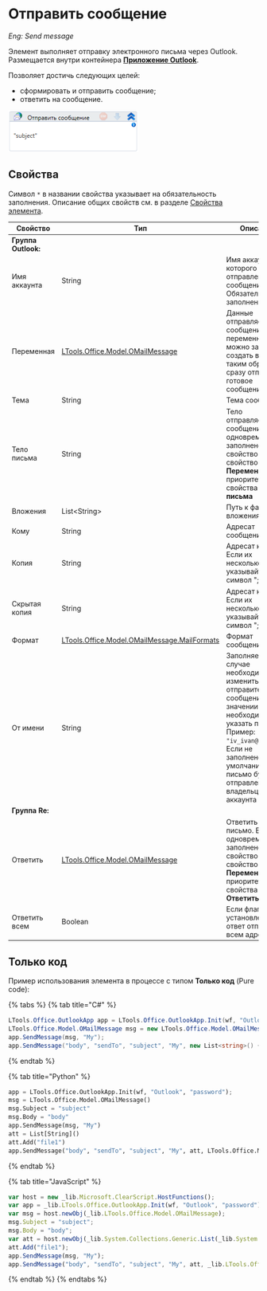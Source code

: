 # Отправить сообщение

*Eng: Send message*

Элемент выполняет отправку электронного письма через Outlook. Размещается внутри контейнера [**Приложение Outlook**](https://docs.primo-rpa.ru/primo-rpa/g_elements/el_basic/els_outlook).

Позволяет достичь следующих целей:
- сформировать и отправить сообщение;
- ответить на сообщение.

![](<../../../.gitbook/assets/image (73).png>)

## Свойства
Символ `*` в названии свойства указывает на обязательность заполнения. Описание общих свойств см. в разделе [Свойства элемента](https://docs.primo-rpa.ru/primo-rpa/primo-studio/process/elements#svoistva-elementa).

| Свойство       | Тип                                                                      | Описание                                              
| -------------- | ------------------------------------------------------------------------ | ---------------------------------------------------- 
| **Группа Outlook:** |  |    |
| Имя аккаунта   | String                                                                   | Имя аккаунта, от которого будет отправлено сообщение. Обязательно для заполнения 
| Переменная     | [LTools.Office.Model.OMailMessage](../els\_mail/datatypes/omailmessage.md)| Данные отправляемого сообщения. Эту переменную можно заранее создать в коде и, таким образом, сразу отправить готовое сообщение                     
| Тема           | String                                                                   | Тема сообщения                                       
| Тело письма    | String                                                                   | Тело отправляемого сообщения. Если одновременно заполнено это свойство и свойство **Переменная**, то приоритет будет у свойства **Тело письма**                            
| Вложения       | List\<String>                                                            | Путь к файлу вложения письма                         
| Кому           | String                                                                   | Адресат сообщения                                    
| Копия          | String                                                                   | Адресат копии. Если их несколько, указывайте через символ ";"
| Скрытая копия  | String                                                                   | Адресат копии. Если их несколько, указывайте через символ ";"
| Формат         | [LTools.Office.Model.OMailMessage.MailFormats](../els\_mail/datatypes/mailformats.md) | Формат сообщения                        
| От имени       | String   | Заполняется в случае необходимости изменить отправителя сообщения. В значении необходимо указать почту. Пример: `"iv_ivan@mail.ru"`. Если не заполнено, то по умолчанию письмо будет отправлено от владельца аккаунта | Нет
| **Группа Re:** |  |    |
| Ответить       | [LTools.Office.Model.OMailMessage](../els\_mail/datatypes/omailmessage.md) | Ответить на письмо. Если одновременно заполнено это свойство и свойство **Переменная**, то приоритет будет у свойства **Ответить**                                    
| Ответить всем  | Boolean                                                                    | Если флаг установлен, то ответ отправится всем адресатам 

## Только код

Пример использования элемента в процессе с типом **Только код** (Pure code):

{% tabs %}
{% tab title="C#" %}
```csharp
LTools.Office.OutlookApp app = LTools.Office.OutlookApp.Init(wf, "Outlook", "password");
LTools.Office.Model.OMailMessage msg = new LTools.Office.Model.OMailMessage() { Subject = "subject", Body = "body" };
app.SendMessage(msg, "My");
app.SendMessage("body", "sendTo", "subject", "My", new List<string>() { "file1" }, LTools.Office.Model.OMailMessage.MailFormats.HTML);
```
{% endtab %}

{% tab title="Python" %}
```python
app = LTools.Office.OutlookApp.Init(wf, "Outlook", "password");
msg = LTools.Office.Model.OMailMessage() 
msg.Subject = "subject"
msg.Body = "body"
app.SendMessage(msg, "My")
att = List[String]()
att.Add("file1")
app.SendMessage("body", "sendTo", "subject", "My", att, LTools.Office.Model.OMailMessage.MailFormats.HTML)
```
{% endtab %}

{% tab title="JavaScript" %}
```javascript
var host = new _lib.Microsoft.ClearScript.HostFunctions();
var app = _lib.LTools.Office.OutlookApp.Init(wf, "Outlook", "password");
var msg = host.newObj(_lib.LTools.Office.Model.OMailMessage); 
msg.Subject = "subject";
msg.Body = "body";
var att = host.newObj(_lib.System.Collections.Generic.List(_lib.System.String));
att.Add("file1");
app.SendMessage(msg, "My");
app.SendMessage("body", "sendTo", "subject", "My", att, _lib.LTools.Office.Model.OMailMessage.MailFormats.HTML);
```
{% endtab %}
{% endtabs %}



